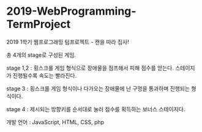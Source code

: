 # 2019-WebProgramming-TermProject
2019 1학기 웹프로그래밍 텀프로젝트 - 캔을 따라 집사!

총 4개의 stage로 구성된 게임.

stage 1,2 : 횡스크롤 게임 형식으로 장애물을 점프해서 피해 점수를 얻는다. 스테이지가 진행될수록 속도는 빨라진다.

stage 3 : 횡스크롤 게임 형식이나 다가오는 장애물에 난 구멍을 통과하며 진행되는 형식이다.

stage 4 : 제시되는 방향키를 순서대로 눌러 점수를 획득하는 보너스 스테이지다.


개발 언어 : JavaScript, HTML, CSS, php 
